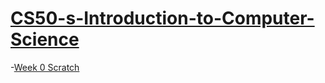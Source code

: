 # [CS50-s-Introduction-to-Computer-Science](https://cs50.harvard.edu/x/2023/)



-[Week 0 Scratch](https://github.com/Tomandjerry1995/CS50-s-Introduction-to-Computer-Science/tree/main/Week%200_Scratch) 
